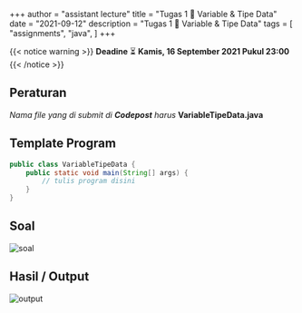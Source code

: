 +++
author = "assistant lecture"
title = "Tugas 1 📖 Variable & Tipe Data"
date = "2021-09-12"
description = "Tugas 1 📖 Variable & Tipe Data"
tags = [
    "assignments",
    "java",
]
+++

{{< notice warning >}}
**Deadine** ⏳ **Kamis, 16 September 2021 Pukul 23:00**
{{< /notice >}}

## Peraturan 
*Nama file yang di submit di **Codepost** harus* **VariableTipeData.java**

## Template Program
```java
public class VariableTipeData {
    public static void main(String[] args) {
        // tulis program disini
    }
}
```

## Soal
![soal](/assets/a.png "Soal" )

## Hasil / Output
![output](/assets/b.png "Output" )

